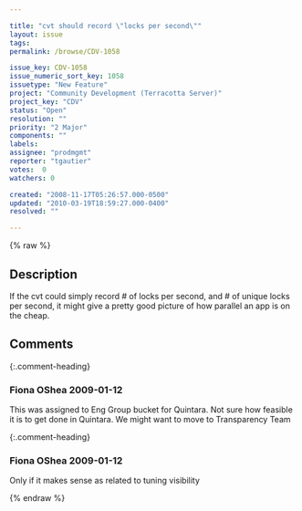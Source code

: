 ```yaml
---

title: "cvt should record \"locks per second\""
layout: issue
tags: 
permalink: /browse/CDV-1058

issue_key: CDV-1058
issue_numeric_sort_key: 1058
issuetype: "New Feature"
project: "Community Development (Terracotta Server)"
project_key: "CDV"
status: "Open"
resolution: ""
priority: "2 Major"
components: ""
labels: 
assignee: "prodmgmt"
reporter: "tgautier"
votes:  0
watchers: 0

created: "2008-11-17T05:26:57.000-0500"
updated: "2010-03-19T18:59:27.000-0400"
resolved: ""

---
```




{% raw %}



## Description

<div markdown="1" class="description">

If the cvt could simply record # of locks per second, and # of unique locks per second, it might give a pretty good picture of how parallel an app is on the cheap.

</div>

## Comments


{:.comment-heading}
### **Fiona OShea** <span class="date">2009-01-12</span>

<div markdown="1" class="comment">

This was assigned to Eng Group bucket for Quintara. Not sure how feasible it is to get done in Quintara. We might want to move to Transparency Team

</div>


{:.comment-heading}
### **Fiona OShea** <span class="date">2009-01-12</span>

<div markdown="1" class="comment">

Only if it makes sense as related to tuning visibility

</div>



{% endraw %}
